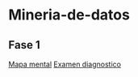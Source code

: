# Mineria-de-datos

## Fase 1

[Mapa mental](https://github.com/LeonardoCastillo29/Mineria-de-datos/blob/main/Mapa%20mental.pdf)
[Examen diagnostico](https://github.com/LeonardoCastillo29/Mineria-de-datos/blob/main/Ex-Diagnostico_1844452.pdf)
